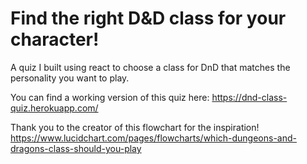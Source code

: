 # Find the right D&D class for your character! 

A quiz I built using react to choose a class for DnD that matches the personality you want to play.

You can find a working version of this quiz here: https://dnd-class-quiz.herokuapp.com/

Thank you to the creator of this flowchart for the inspiration!
https://www.lucidchart.com/pages/flowcharts/which-dungeons-and-dragons-class-should-you-play

